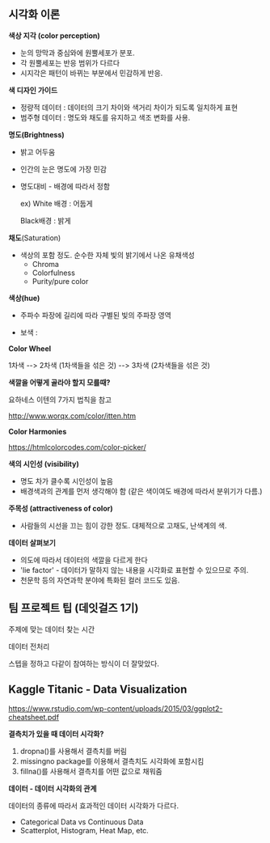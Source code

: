 ## 시각화 이론

**색상 지각 (color perception)**

- 눈의 망막과 중심와에 원뿔세포가 분포. 
- 각 원뿔세포는 반응 범위가 다르다
- 시지각은 패턴이 바뀌는 부분에서 민감하게 반응.



**색 디자인 가이드**

* 정량적 데이터 : 데이터의 크기 차이와 색거리 차이가 되도록 일치하게 표현
* 범주형 데이터 : 명도와 채도를 유지하고 색조 변화를 사용. 



**명도(Brightness)**

- 밝고 어두움

- 인간의 눈은 명도에 가장 민감

- 명도대비 - 배경에 따라서 정함

  ex) White 배경 : 어둡게

  Black배경 : 밝게

  

**채도**(Saturation)

- 색상의 포함 정도. 순수한 자체 빛의 밝기에서 나온 유채색성
   * Chroma
   * Colorfulness
  * Purity/pure color



**색상(hue)** 

- 주파수 파장에 길리에 따라 구별된 빛의 주파장 영역

- 보색 : 

  

**Color Wheel**

1차색 --> 2차색 (1차색들을 섞은 것) --> 3차색 (2차색들을 섞은 것)



**색깔을 어떻게 골라야 할지 모를때?**

요하네스 이텐의 7가지 법칙을 참고

http://www.worqx.com/color/itten.htm



**Color Harmonies**

https://htmlcolorcodes.com/color-picker/



**색의 시인성 (visibility)**

- 명도 차가 클수록 시인성이 높음
- 배경색과의 관계를 먼저 생각해야 함 (같은 색이여도 배경에 따라서 분위기가 다름.)



**주목성 (attractiveness of color)**

- 사람들의 시선을 끄는 힘이 강한 정도. 대체적으로 고채도, 난색계의 색.





**데이터 살펴보기**

- 의도에 따라서 데이터의 색깔을 다르게 한다
- 'lie factor' - 데이터가 말하지 않는 내용을 시각화로 표현할 수 있으므로 주의. 
- 천문학 등의 자연과학 분야에 특화된 컬러 코드도 있음.



## 팀 프로젝트 팁 (데잇걸즈 1기)

주제에 맞는 데이터 찾는 시간

데이터 전처리

스텝을 정하고 다같이 참여하는 방식이 더 잘맞았다.



## Kaggle Titanic - Data Visualization

https://www.rstudio.com/wp-content/uploads/2015/03/ggplot2-cheatsheet.pdf



**결측치가 있을 때 데이터 시각화?**

1. dropna()를 사용해서 결측치를 버림
2. missingno package를 이용해서 결측치도 시각화에 포함시킴
3. fillna()를 사용해서 결측치를 어떤 값으로 채워줌 



**데이터 - 데이터 시각화의 관계**

데이터의 종류에 따라서 효과적인 데이터 시각화가 다르다.

- Categorical Data vs Continuous Data
- Scatterplot, Histogram, Heat Map, etc.